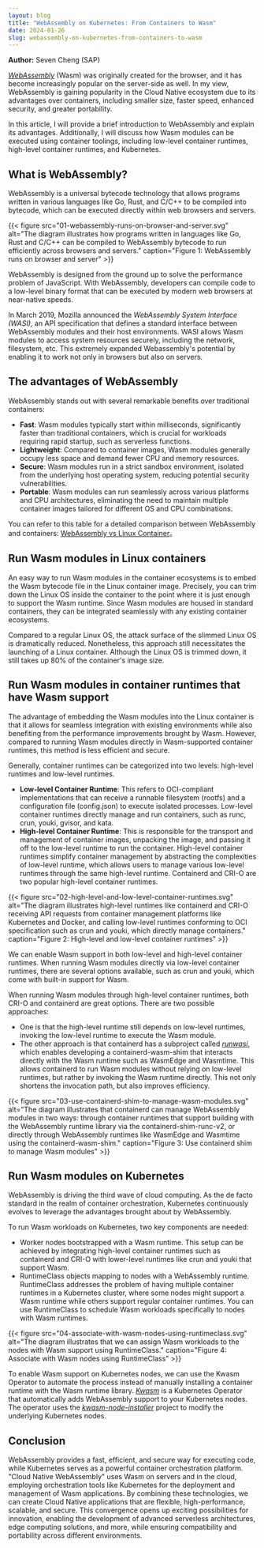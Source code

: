 ```yaml
---
layout: blog
title: "WebAssembly on Kubernetes: From Containers to Wasm"
date: 2024-01-26
slug: webassembly-on-kubernetes-from-containers-to-wasm
---
```


**Author:** Seven Cheng (SAP)

_[WebAssembly](https://webassembly.org/)_ (Wasm) was originally created for the browser, and it has become increasingly popular on the server-side as well. In my view, WebAssembly is gaining popularity in the Cloud Native ecosystem due to its advantages over containers, including smaller size, faster speed, enhanced security, and greater portability.

In this article, I will provide a brief introduction to WebAssembly and explain its advantages. Additionally, I will discuss how Wasm modules can be executed using container toolings, including low-level container runtimes, high-level container runtimes, and Kubernetes.

## What is WebAssembly?

WebAssembly is a universal bytecode technology that allows programs written in various languages like Go, Rust, and C/C++ to be compiled into bytecode, which can be executed directly within web browsers and servers.

{{< figure src="01-webassembly-runs-on-browser-and-server.svg" alt="The diagram illustrates how programs written in languages like Go, Rust and C/C++ can be compiled to WebAssembly bytecode to run efficiently across browsers and servers." caption="Figure 1: WebAssembly runs on browser and server" >}}

WebAssembly is designed from the ground up to solve the performance problem of JavaScript. With WebAssembly, developers can compile code to a low-level binary format that can be executed by modern web browsers at near-native speeds.

In March 2019, Mozilla announced the _WebAssembly System Interface (_WASI_),_ an API specification that defines a standard interface between WebAssembly modules and their host environments. WASI allows Wasm modules to access system resources securely, including the network, filesystem, etc. This extremely expanded Webassembly's potential by enabling it to work not only in browsers but also on servers.

## The advantages of WebAssembly

WebAssembly stands out with several remarkable benefits over traditional containers:
- **Fast**: Wasm modules typically start within milliseconds, significantly faster than traditional containers, which is crucial for workloads requiring rapid startup, such as serverless functions.
- **Lightweight**: Compared to container images, Wasm modules generally occupy less space and demand fewer CPU and memory resources.
- **Secure**: Wasm modules run in a strict sandbox environment, isolated from the underlying host operating system, reducing potential security vulnerabilities.
- **Portable**: Wasm modules can run seamlessly across various platforms and CPU architectures, eliminating the need to maintain multiple container images tailored for different OS and CPU combinations.

You can refer to this table for a detailed comparison between WebAssembly and containers: [WebAssembly vs Linux Container](https://wasmedge.org/wasm_linux_container/)。

## Run Wasm modules in Linux containers

An easy way to run Wasm modules in the container ecosystems is to embed the Wasm bytecode file in the Linux container image. Precisely, you can trim down the Linux OS inside the container to the point where it is just enough to support the Wasm runtime. Since Wasm modules are housed in standard containers, they can be integrated seamlessly with any existing container ecosystems.

Compared to a regular Linux OS, the attack surface of the slimmed Linux OS is dramatically reduced. Nonetheless, this approach still necessitates the launching of a Linux container. Although the Linux OS is trimmed down, it still takes up 80% of the container's image size.

## Run Wasm modules in container runtimes that have Wasm support

The advantage of embedding the Wasm modules into the Linux container is that it allows for seamless integration with existing environments while also benefiting from the performance improvements brought by Wasm. However, compared to running Wasm modules directly in Wasm-supported container runtimes, this method is less efficient and secure.

Generally, container runtimes can be categorized into two levels: high-level runtimes and low-level runtimes.
- **Low-level Container Runtime**: This refers to OCI-compliant implementations that can receive a runnable filesystem (rootfs) and a configuration file (config.json) to execute isolated processes. Low-level container runtimes directly manage and run containers, such as runc, crun, youki, gvisor, and kata.
- **High-level Container Runtime**: This is responsible for the transport and management of container images, unpacking the image, and passing it off to the low-level runtime to run the container. High-level container runtimes simplify container management by abstracting the complexities of low-level runtime, which allows users to manage various low-level runtimes through the same high-level runtime. Containerd and CRI-O are two popular high-level container runtimes.

{{< figure src="02-high-level-and-low-level-container-runtimes.svg" alt="The diagram illustrates high-level runtimes like containerd and CRI-O receiving API requests from container management platforms like Kubernetes and Docker, and calling low-level runtimes conforming to OCI specification such as crun and youki, which directly manage containers." caption="Figure 2: High-level and low-level container runtimes" >}}

We can enable Wasm support in both low-level and high-level container runtimes. 
When running Wasm modules directly via low-level container runtimes, there are several options available, such as crun and youki, which come with built-in support for Wasm.

When running Wasm modules through high-level container runtimes, both CRI-O and containerd are great options. There are two possible approaches: 
- One is that the high-level runtime still depends on low-level runtimes, invoking the low-level runtime to execute the Wasm module. 
- The other approach is that containerd has a subproject called _[runwasi](https://github.com/containerd/runwasi)_, which enables developing a containerd-wasm-shim that interacts directly with the Wasm runtime such as WasmEdge and Wasmtime. This allows containerd to run Wasm modules without relying on low-level runtimes, but rather by invoking the Wasm runtime directly. This not only shortens the invocation path, but also improves efficiency.

{{< figure src="03-use-containerd-shim-to-manage-wasm-modules.svg" alt="The diagram illustrates that containerd can manage WebAssembly modules in two ways: through container runtimes that support building with the WebAssembly runtime library via the containerd-shim-runc-v2, or directly through WebAssembly runtimes like WasmEdge and Wasmtime using the containerd-wasm-shim." caption="Figure 3: Use containerd shim to manage Wasm modules" >}}

## Run Wasm modules on Kubernetes

WebAssembly is driving the third wave of cloud computing. As the de facto standard in the realm of container orchestration, Kubernetes continuously evolves to leverage the advantages brought about by WebAssembly.

To run Wasm workloads on Kubernetes, two key components are needed:
- Worker nodes bootstrapped with a Wasm runtime. This setup can be achieved by integrating high-level container runtimes such as containerd and CRI-O with lower-level runtimes like crun and youki that support Wasm.
- RuntimeClass objects mapping to nodes with a WebAssembly runtime. RuntimeClass addresses the problem of having multiple container runtimes in a Kubernetes cluster, where some nodes might support a Wasm runtime while others support regular container runtimes. You can use RuntimeClass to schedule Wasm workloads specifically to nodes with Wasm runtimes.

{{< figure src="04-associate-with-wasm-nodes-using-runtimeclass.svg" alt="The diagram illustrates that we can assign Wasm workloads to the nodes with Wasm support using RuntimeClass." caption="Figure 4: Associate with Wasm nodes using RuntimeClass" >}}

To enable Wasm support on Kubernetes nodes, we can use the Kwasm Operator to automate the process instead of manually installing a container runtime with the Wasm runtime library. _[Kwasm](https://kwasm.sh/)_ is a Kubernetes Operator that automatically adds WebAssembly support to your Kubernetes nodes. The operator uses the _[kwasm-node-installer](https://github.com/KWasm/kwasm-node-installer)_ project to modify the underlying Kubernetes nodes.

## Conclusion

WebAssembly provides a fast, efficient, and secure way for executing code, while Kubernetes serves as a powerful container orchestration platform. "Cloud Native WebAssembly" uses Wasm on servers and in the cloud, employing orchestration tools like Kubernetes for the deployment and management of Wasm applications. By combining these technologies, we can create Cloud Native applications that are flexible, high-performance, scalable, and secure. This convergence opens up exciting possibilities for innovation, enabling the development of advanced serverless architectures, edge computing solutions, and more, while ensuring compatibility and portability across different environments.
